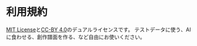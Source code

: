 # 利用規約

[MIT License](LICENSE_MIT.txt)と[CC-BY 4.0](https://creativecommons.org/licenses/by/4.0/deed.ja)のデュアルライセンスです。
テストデータに使う、AIに食わせる、創作譜面を作る、など自由にお使いください。
